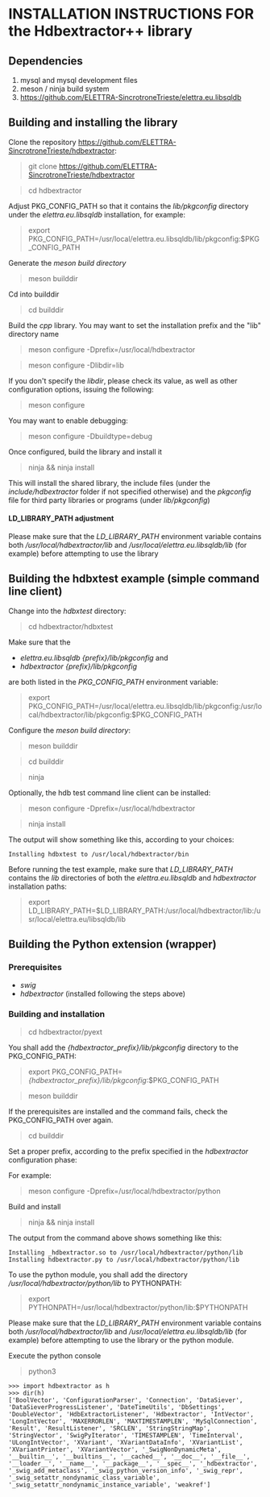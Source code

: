 # INSTALLATION INSTRUCTIONS FOR the Hdbextractor++ library

## Dependencies

1. mysql and mysql development files
2. meson / ninja build system
3. https://github.com/ELETTRA-SincrotroneTrieste/elettra.eu.libsqldb

## Building and installing the library

Clone the repository https://github.com/ELETTRA-SincrotroneTrieste/hdbextractor:

> git clone https://github.com/ELETTRA-SincrotroneTrieste/hdbextractor

> cd hdbextractor

Adjust PKG_CONFIG_PATH so that it contains the *lib/pkgconfig* directory under the
*elettra.eu.libsqldb* installation, for example:

> export PKG_CONFIG_PATH=/usr/local/elettra.eu.libsqldb/lib/pkgconfig:$PKG_CONFIG_PATH

Generate the *meson build directory*

> meson builddir

Cd into builddir

> cd builddir

Build the *cpp* library. You may want to set the installation prefix and the "lib" 
directory name

> meson configure -Dprefix=/usr/local/hdbextractor

> meson configure -Dlibdir=lib

If you don't specify the *libdir*, please check its value, as well as other configuration
options, issuing the following:

> meson configure

You may want to enable debugging:

> meson configure -Dbuildtype=debug

Once configured, build the library and install it

> ninja && ninja install

This will install the shared library, the include files (under the *include/hdbextractor* folder
if not specified otherwise) and the *pkgconfig* file for third party libraries or programs 
(under *lib/pkgconfig*)

#### LD_LIBRARY_PATH adjustment

Please make sure that the *LD_LIBRARY_PATH* environment variable contains both
*/usr/local/hdbextractor/lib* and */usr/local/elettra.eu.libsqldb/lib* (for example)
before attempting to use the library

## Building the hdbxtest example (simple command line client)

Change into the *hdbxtest* directory:

> cd hdbextractor/hdbxtest

Make sure that the 

- *elettra.eu.libsqldb* *{prefix}/lib/pkgconfig* and
- *hdbextractor* *{prefix}/lib/pkgconfig*

are both listed in the *PKG_CONFIG_PATH* environment variable:

> export PKG_CONFIG_PATH=/usr/local/elettra.eu.libsqldb/lib/pkgconfig:/usr/local/hdbextractor/lib/pkgconfig:$PKG_CONFIG_PATH

Configure the *meson build directory*:

> meson builddir

> cd builddir

> ninja 

Optionally, the hdb test command line client can be installed:

> meson configure -Dprefix=/usr/local/hdbextractor

> ninja install

The output will show something like this, according to your choices:

```
Installing hdbxtest to /usr/local/hdbextractor/bin
```

Before running the test example, make sure that *LD_LIBRARY_PATH* contains the *lib* directories
of both the *elettra.eu.libsqldb* and *hdbextractor* installation paths:

> export LD_LIBRARY_PATH=$LD_LIBRARY_PATH:/usr/local/hdbextractor/lib:/usr/local/elettra.eu/libsqldb/lib

## Building the Python extension (wrapper)

### Prerequisites

- *swig* 
- *hdbextractor* (installed following the steps above)

### Building and installation

> cd hdbextractor/pyext

You shall add the *{hdbextractor_prefix}/lib/pkgconfig* directory to the PKG_CONFIG_PATH:

> export PKG_CONFIG_PATH=*{hdbextractor_prefix}/lib/pkgconfig*:$PKG_CONFIG_PATH

> meson builddir

If the prerequisites are installed and the command fails, check the PKG_CONFIG_PATH over again.

> cd builddir

Set a proper prefix, according to the prefix specified in the *hdbextractor* configuration phase:

For example:

> meson configure -Dprefix=/usr/local/hdbextractor/python

Build and install

> ninja && ninja install

The output from the command above shows something like  this:

```
Installing _hdbextractor.so to /usr/local/hdbextractor/python/lib
Installing hdbextractor.py to /usr/local/hdbextractor/python/lib
```

To use the python module, you shall add the directory */usr/local/hdbextractor/python/lib*
to PYTHONPATH:

> export PYTHONPATH=/usr/local/hdbextractor/python/lib:$PYTHONPATH

Please make sure that the *LD_LIBRARY_PATH* environment variable contains both
*/usr/local/hdbextractor/lib* and */usr/local/elettra.eu.libsqldb/lib* (for example)
before attempting to use the library or the python module.

Execute the python console

> python3

```
>>> import hdbextractor as h
>>> dir(h)
['BoolVector', 'ConfigurationParser', 'Connection', 'DataSiever', 'DataSieverProgressListener', 'DateTimeUtils', 'DbSettings', 'DoubleVector', 'HdbExtractorListener', 'Hdbextractor', 'IntVector', 'LongIntVector', 'MAXERRORLEN', 'MAXTIMESTAMPLEN', 'MySqlConnection', 'Result', 'ResultListener', 'SRCLEN', 'StringStringMap', 'StringVector', 'SwigPyIterator', 'TIMESTAMPLEN', 'TimeInterval', 'ULongIntVector', 'XVariant', 'XVariantDataInfo', 'XVariantList', 'XVariantPrinter', 'XVariantVector', '_SwigNonDynamicMeta', '__builtin__', '__builtins__', '__cached__', '__doc__', '__file__', '__loader__', '__name__', '__package__', '__spec__', '_hdbextractor', '_swig_add_metaclass', '_swig_python_version_info', '_swig_repr', '_swig_setattr_nondynamic_class_variable', '_swig_setattr_nondynamic_instance_variable', 'weakref']
```


